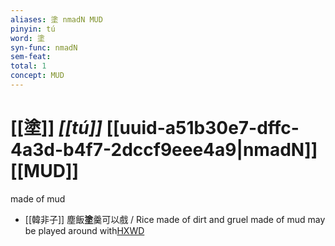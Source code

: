 ```yaml
---
aliases: 塗 nmadN MUD
pinyin: tú
word: 塗
syn-func: nmadN
sem-feat: 
total: 1
concept: MUD 
---
```

# [[塗]] *[[tú]]*  [[uuid-a51b30e7-dffc-4a3d-b4f7-2dccf9eee4a9|nmadN]] [[MUD]]
made of mud
 - [[韓非子]] 塵飯**塗**羹可以戲 / Rice made of dirt and gruel made of mud may be played around with[HXWD](https://hxwd.org/textview.html?location=KR3c0005_tls_032-62a.7)
